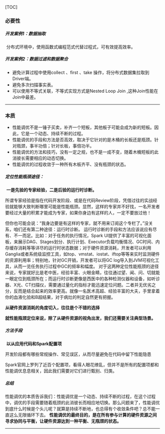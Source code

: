 [TOC]

### 必要性

##### 开发案例1：数据抽取

​	分布式环境中，使用函数式编程范式代替过程式，可有效提高效率。

##### 开发案例2：数据过滤和数据聚合

- 避免计算过程中使用collect 、first 、take 操作，将分布式数据集拉取到Driver端。
- 避免多次扫描事实表。
- 可以使用不等式关联，不等式实现方式是Nested Loop Join ,这种Join性能在Join中最差。

------

### 本质

- 性能调优不是一锤子买卖，补齐一个短板，其他板子可能会成为新的短板。因此，它是一个动态、持续不断的过程。
- 性能调优的手段和方法是否高效，取决于它针对的是木桶的长板还是瓶颈。针对瓶颈，事半功倍；针对长板，事倍功半。
- 性能调优的方法和技巧，没有一定之规，也不是一成不变，随着木桶短板的此消彼长需要相应的动态切换。
- 性能调优的过程收敛于一种所有木板齐平、没有瓶颈的状态。

##### 定位性能瓶颈途径：

​	**一是先验的专家经验，二是后验的运行时诊断。**

   所谓专家经验是指在代码开发阶段、或是在代码Review阶段，凭借过往的实战经验就能够大致判断哪里可能是性能瓶颈。显然，这样的专家并不好找，一名开发者要经过大量的积累才能成为专家，如果你身边有这样的人，一定不要放过他！

但你也可能会说：“我身边要是有这样的专家，就不用来订阅这个专栏了。”没关系，咱们还有第二种途径：运行时诊断。
运行时诊断的手段和方法应该说应有尽有、不一而足。比如：对于任务的执行情况，Spark UI提供了丰富的可视化面板，来展示DAG、Stages划分、执行计划、Executor负载均衡情况、GC时间、内存缓存消耗等等详尽的运行时状态数据；对于硬件资源消耗，开发者可以利用Ganglia或者系统级监控工具，如top、vmstat、iostat、iftop等等来实时监测硬件的资源利用率；特别地，针对GC开销，开发者可以将GC log导入到JVM可视化工具，从而一览任务执行过程中GC的频率和幅度。
对于这两种定位性能瓶颈的途径来说，专家就好比是老中医，经验丰富、火眼金睛，往往通过望、闻、问、切就能一眼定位到瓶颈所在；而运行时诊断更像是西医中的各种检测仪器和设备，如听诊器、X光、CT扫描仪，需要通过量化的指标才能迅速定位问题。二者并无优劣之分，反而是结合起来的效率更高。就像一名医术高超、经验丰富的大夫，手里拿着你的血液化验和B超结果，对于病灶的判定自然更有把握。

**从硬件资源消耗的角度切入，往往是个不错的选择**

**就性能瓶颈定位来说，除了从硬件资源的视角出发，我们还需要关注典型场景。**

##### 方法手段

​	**以从应用代码和Spark配置项**

开发阶段都有哪些常规操作、常见误区，从而尽量避免在代码中留下性能隐患

Spark官网上罗列了近百个配置项，看得人眼花缭乱，但并不是所有的配置项都和性能调优息息相关，因此我们需要对它们进行甄别、归类。

##### 总结

性能调优的本质告诉我们：性能调优是一个动态、持续不断的过程，在这个过程中，调优的手段需要随着瓶颈的此消彼长而相应地切换。那么问题来了，性能调优到底什么时候是个头儿呢？就算是持续不断地，也总得有个收敛条件吧？总不能一直这么无限循环下去。
**性能调优的最终目的，是在所有参与计算的硬件资源之间寻求协同与平衡，让硬件资源达到一种平衡、无瓶颈的状态。**

------

